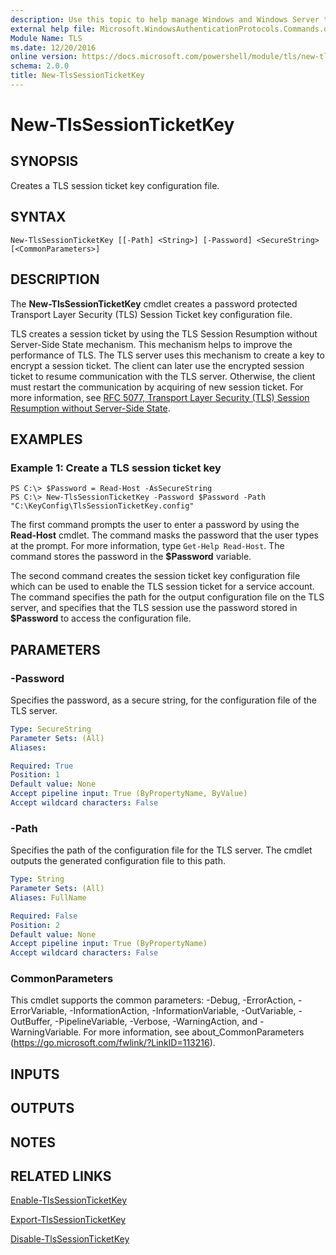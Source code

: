 ```yaml
---
description: Use this topic to help manage Windows and Windows Server technologies with Windows PowerShell.
external help file: Microsoft.WindowsAuthenticationProtocols.Commands.dll-Help.xml
Module Name: TLS
ms.date: 12/20/2016
online version: https://docs.microsoft.com/powershell/module/tls/new-tlssessionticketkey?view=windowsserver2022-ps&wt.mc_id=ps-gethelp
schema: 2.0.0
title: New-TlsSessionTicketKey
---
```


# New-TlsSessionTicketKey

## SYNOPSIS
Creates a TLS session ticket key configuration file.

## SYNTAX

```
New-TlsSessionTicketKey [[-Path] <String>] [-Password] <SecureString> [<CommonParameters>]
```

## DESCRIPTION
The **New-TlsSessionTicketKey** cmdlet creates a password protected Transport Layer Security (TLS) Session Ticket key configuration file.

TLS creates a session ticket by using the TLS Session Resumption without Server-Side State mechanism.
This mechanism helps to improve the performance of TLS.
The TLS server uses this mechanism to create a key to encrypt a session ticket.
The client can later use the encrypted session ticket to resume communication with the TLS server.
Otherwise, the client must restart the communication by acquiring of new session ticket.
For more information, see [RFC 5077, Transport Layer Security (TLS) Session Resumption without Server-Side State](https://rfc5077.openrfc.org/).

## EXAMPLES

### Example 1: Create a TLS session ticket key
```
PS C:\> $Password = Read-Host -AsSecureString
PS C:\> New-TlsSessionTicketKey -Password $Password -Path "C:\KeyConfig\TlsSessionTicketKey.config"
```

The first command prompts the user to enter a password by using the **Read-Host** cmdlet.
The command masks the password that the user types at the prompt.
For more information, type `Get-Help Read-Host`.
The command stores the password in the **$Password** variable.

The second command creates the session ticket key configuration file which can be used to enable the TLS session ticket for a service account.
The command specifies the path for the output configuration file on the TLS server, and specifies that the TLS session use the password stored in **$Password** to access the configuration file.

## PARAMETERS

### -Password
Specifies the password, as a secure string, for the configuration file of the TLS server.

```yaml
Type: SecureString
Parameter Sets: (All)
Aliases: 

Required: True
Position: 1
Default value: None
Accept pipeline input: True (ByPropertyName, ByValue)
Accept wildcard characters: False
```

### -Path
Specifies the path of the configuration file for the TLS server.
The cmdlet outputs the generated configuration file to this path.

```yaml
Type: String
Parameter Sets: (All)
Aliases: FullName

Required: False
Position: 2
Default value: None
Accept pipeline input: True (ByPropertyName)
Accept wildcard characters: False
```

### CommonParameters
This cmdlet supports the common parameters: -Debug, -ErrorAction, -ErrorVariable, -InformationAction, -InformationVariable, -OutVariable, -OutBuffer, -PipelineVariable, -Verbose, -WarningAction, and -WarningVariable. For more information, see about_CommonParameters (https://go.microsoft.com/fwlink/?LinkID=113216).

## INPUTS

## OUTPUTS

## NOTES

## RELATED LINKS

[Enable-TlsSessionTicketKey](./Enable-TlsSessionTicketKey.md)

[Export-TlsSessionTicketKey](./Export-TlsSessionTicketKey.md)

[Disable-TlsSessionTicketKey](./Disable-TlsSessionTicketKey.md)

